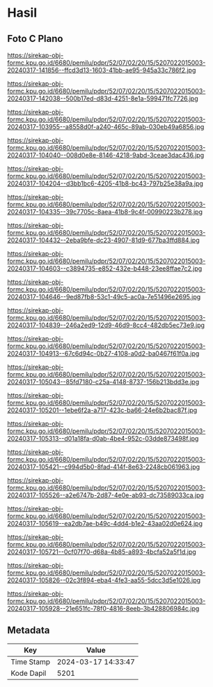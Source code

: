 # Hasil

## Foto C Plano

https://sirekap-obj-formc.kpu.go.id/6680/pemilu/pdpr/52/07/02/20/15/5207022015003-20240317-141856--ffcd3d13-1603-41bb-ae95-945a33c786f2.jpg

https://sirekap-obj-formc.kpu.go.id/6680/pemilu/pdpr/52/07/02/20/15/5207022015003-20240317-142038--500b17ed-d83d-4251-8e1a-599471fc7726.jpg

https://sirekap-obj-formc.kpu.go.id/6680/pemilu/pdpr/52/07/02/20/15/5207022015003-20240317-103955--a8558d0f-a240-465c-89ab-030eb49a6856.jpg

https://sirekap-obj-formc.kpu.go.id/6680/pemilu/pdpr/52/07/02/20/15/5207022015003-20240317-104040--008d0e8e-8146-4218-9abd-3ceae3dac436.jpg

https://sirekap-obj-formc.kpu.go.id/6680/pemilu/pdpr/52/07/02/20/15/5207022015003-20240317-104204--d3bb1bc6-4205-41b8-bc43-797b25e38a9a.jpg

https://sirekap-obj-formc.kpu.go.id/6680/pemilu/pdpr/52/07/02/20/15/5207022015003-20240317-104335--39c7705c-8aea-41b8-9c4f-00990223b278.jpg

https://sirekap-obj-formc.kpu.go.id/6680/pemilu/pdpr/52/07/02/20/15/5207022015003-20240317-104432--2eba9bfe-dc23-4907-81d9-677ba3ffd884.jpg

https://sirekap-obj-formc.kpu.go.id/6680/pemilu/pdpr/52/07/02/20/15/5207022015003-20240317-104603--c3894735-e852-432e-b448-23ee8ffae7c2.jpg

https://sirekap-obj-formc.kpu.go.id/6680/pemilu/pdpr/52/07/02/20/15/5207022015003-20240317-104646--9ed87fb8-53c1-49c5-ac0a-7e51496e2695.jpg

https://sirekap-obj-formc.kpu.go.id/6680/pemilu/pdpr/52/07/02/20/15/5207022015003-20240317-104839--246a2ed9-12d9-46d9-8cc4-482db5ec73e9.jpg

https://sirekap-obj-formc.kpu.go.id/6680/pemilu/pdpr/52/07/02/20/15/5207022015003-20240317-104913--67c6d94c-0b27-4108-a0d2-ba0467f61f0a.jpg

https://sirekap-obj-formc.kpu.go.id/6680/pemilu/pdpr/52/07/02/20/15/5207022015003-20240317-105043--85fd7180-c25a-4148-8737-156b213bdd3e.jpg

https://sirekap-obj-formc.kpu.go.id/6680/pemilu/pdpr/52/07/02/20/15/5207022015003-20240317-105201--1ebe6f2a-a717-423c-ba66-24e6b2bac87f.jpg

https://sirekap-obj-formc.kpu.go.id/6680/pemilu/pdpr/52/07/02/20/15/5207022015003-20240317-105313--d01a18fa-d0ab-4be4-952c-03dde873498f.jpg

https://sirekap-obj-formc.kpu.go.id/6680/pemilu/pdpr/52/07/02/20/15/5207022015003-20240317-105421--c994d5b0-8fad-414f-8e63-2248cb061963.jpg

https://sirekap-obj-formc.kpu.go.id/6680/pemilu/pdpr/52/07/02/20/15/5207022015003-20240317-105526--a2e6747b-2d87-4e0e-ab93-dc73589033ca.jpg

https://sirekap-obj-formc.kpu.go.id/6680/pemilu/pdpr/52/07/02/20/15/5207022015003-20240317-105619--ea2db7ae-b49c-4dd4-b1e2-43aa02d0e624.jpg

https://sirekap-obj-formc.kpu.go.id/6680/pemilu/pdpr/52/07/02/20/15/5207022015003-20240317-105721--0cf07f70-d68a-4b85-a893-4bcfa52a5f1d.jpg

https://sirekap-obj-formc.kpu.go.id/6680/pemilu/pdpr/52/07/02/20/15/5207022015003-20240317-105826--02c3f894-eba4-4fe3-aa55-5dcc3d5e1026.jpg

https://sirekap-obj-formc.kpu.go.id/6680/pemilu/pdpr/52/07/02/20/15/5207022015003-20240317-105928--21e651fc-78f0-4816-8eeb-3b428806984c.jpg


## Metadata

| Key        | Value               |
| ---------- | ------------------- |
| Time Stamp | 2024-03-17 14:33:47 |
| Kode Dapil | 5201                |



